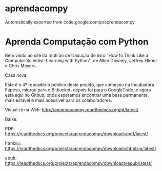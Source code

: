 # aprendacompy
Automatically exported from code.google.com/p/aprendacompy

# Aprenda Computação com Python

Bem vindo ao site do mutirão de tradução do livro "How to Think Like a Computer Scientist: Learning with Python", de Allen Downey, Jeffrey Elkner e Chris Meyers.

Casa nova

Este é o 4º repositório público deste projeto, que começou na Incubadora Fapesp, migrou para o Bitbucket, depois foi para o GoogleCode, e agora está aqui no Github, onde esperamos encontrar uma base permanente, mais estável e mais acessível para os colaboradores.


Visualize na Web: http://aprendacompy.readthedocs.org/pt/latest/

Baixe:

PDF: https://readthedocs.org/projects/aprendacompy/downloads/pdf/latest/

htmlzip: https://readthedocs.org/projects/aprendacompy/downloads/htmlzip/latest/

epub: https://readthedocs.org/projects/aprendacompy/downloads/epub/latest/
